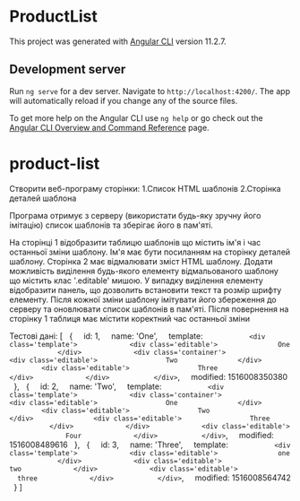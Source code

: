 # ProductList

This project was generated with [Angular CLI](https://github.com/angular/angular-cli) version 11.2.7.

## Development server

Run `ng serve` for a dev server. Navigate to `http://localhost:4200/`. The app will automatically reload if you change any of the source files.

To get more help on the Angular CLI use `ng help` or go check out the [Angular CLI Overview and Command Reference](https://angular.io/cli) page.
# product-list

Створити веб-програму сторінки:
1.Список HTML шаблонів
2.Сторінка деталей шаблона

Програма отримує з серверу (використати будь-яку зручну його імітацію) список шаблонів та зберігає його в пам'яті.

На сторінці 1 відобразити таблицю шаблонів що містить ім'я і час останньої зміни шаблону.
Ім'я має бути посиланням на сторінку деталей шаблону.
Сторінка 2 має відмалювати зміст HTML шаблону.
Додати можливість виділення будь-якого елементу відмальованого шаблону що містить клас '.editable' мишою.
У випадку виділення елементу відобразити панель, що дозволить встановити текст та розмір шрифту елементу.
Після кожної зміни шаблону імітувати його збереження до серверу та оновлювати список шаблонів в пам'яті.
Після повернення на сторінку 1 таблиця має містити коректний час останньої зміни

Тестові дані:
[
  {
    id: 1,
    name: 'One',
    template: `
          <div class='template'>
            <div class='editable'>
              One
            </div>
            <div class='container'>
                <div class='editable'>
                Two
              </div>
              <div class='editable'>
                Three
              </div>
            </div>
          </div>`,
    modified: 1516008350380
  },
  {
    id: 2,
    name: 'Two',
    template: `
          <div class='template'>
            <div class='container'>
                <div class='editable'>
                One
              </div>
              <div class='editable'>
                Two
              </div>
              <div class='editable'>
                Three
              </div>
            </div>
            <div class='editable'>
              Four
            </div>
          </div>`,
    modified: 1516008489616
  },
  {
    id: 3,
    name: 'Three',
    template: `
          <div class='template'>
            <div class='editable'>
              one
            </div>
            <div class='editable'>
              two
            </div>
            <div class='editable'>
              three
            </div>
          </div>`,
    modified: 1516008564742
  }
]


